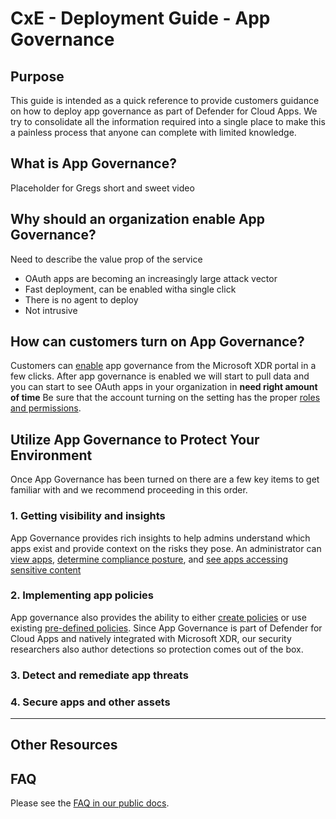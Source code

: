 # CxE - Deployment Guide - App Governance

## Purpose
This guide is intended as a quick reference to provide customers guidance on how to deploy app governance as part of Defender for Cloud Apps.  We try to consolidate all the information required into a single place to make this a painless process that anyone can complete with limited knowledge.

## What is App Governance?
Placeholder for Gregs short and sweet video

## Why should an organization enable App Governance?
Need to describe the value prop of the service
- OAuth apps are becoming an increasingly large attack vector
- Fast deployment, can be enabled witha single click
- There is no agent to deploy
- Not intrusive 

## How can customers turn on App Governance?
Customers can [enable](https://learn.microsoft.com/en-us/defender-cloud-apps/app-governance-get-started) app governance from the Microsoft XDR portal in a few clicks. After app governance is enabled we will start to pull data and you can start to see OAuth apps in your organization in **need right amount of time** Be sure that the account turning on the setting has the proper [roles and permissions](https://learn.microsoft.com/en-us/defender-cloud-apps/app-governance-get-started#roles).

## Utilize App Governance to Protect Your Environment

Once App Governance has been turned on there are a few key items to get familiar with and we recommend proceeding in this order.

### 1. Getting visibility and insights
App Governance provides rich insights to help admins understand which apps exist and provide context on the risks they pose.  An administrator can [view apps](https://learn.microsoft.com/en-us/defender-cloud-apps/app-governance-visibility-insights-view-apps), [determine compliance posture](https://learn.microsoft.com/en-us/defender-cloud-apps/app-governance-visibility-insights-compliance-posture), and [see apps accessing sensitive content](https://learn.microsoft.com/en-us/defender-cloud-apps/app-governance-visibility-insights-sensitive-content)
### 2. Implementing app policies
App governance also provides the ability to either [create policies](https://learn.microsoft.com/en-us/defender-cloud-apps/app-governance-app-policies-create) or use existing [pre-defined policies](https://learn.microsoft.com/en-us/defender-cloud-apps/app-governance-predefined-policies). Since App Governance is part of Defender for Cloud Apps and natively integrated with Microsoft XDR, our security researchers also author detections so protection comes out of the box.



### 3. Detect and remediate app threats
### 4. Secure apps and other assets

---
## Other Resources

## FAQ
Please see the [FAQ in our public docs](https://learn.microsoft.com/en-us/defender-cloud-apps/app-governance-faq).
